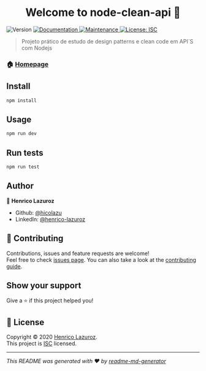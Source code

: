 <h1 align="center">Welcome to node-clean-api 👋</h1>
<p>
  <img alt="Version" src="https://img.shields.io/badge/version-1.0.0-blue.svg?cacheSeconds=2592000" />
  <a href="https://github.com/hicolazu/node-clean-api#readme" target="_blank">
    <img alt="Documentation" src="https://img.shields.io/badge/documentation-yes-brightgreen.svg" />
  </a>
  <a href="https://github.com/hicolazu/node-clean-api/graphs/commit-activity" target="_blank">
    <img alt="Maintenance" src="https://img.shields.io/badge/Maintained%3F-yes-green.svg" />
  </a>
  <a href="https://github.com/hicolazu/node-clean-api/blob/master/LICENSE" target="_blank">
    <img alt="License: ISC" src="https://img.shields.io/github/license/hicolazu/node-clean-api" />
  </a>
</p>

> Projeto prático de estudo de design patterns e clean code em API`S com Nodejs

### 🏠 [Homepage](https://github.com/hicolazu/node-clean-api#readme)

## Install

```sh
npm install
```

## Usage

```sh
npm run dev
```

## Run tests

```sh
npm run test
```

## Author

👤 **Henrico Lazuroz**

* Github: [@hicolazu](https://github.com/hicolazu)
* LinkedIn: [@henrico-lazuroz](https://linkedin.com/in/henrico-lazuroz)

## 🤝 Contributing

Contributions, issues and feature requests are welcome!<br />Feel free to check [issues page](https://github.com/hicolazu/node-clean-api/issues). You can also take a look at the [contributing guide](https://github.com/hicolazu/node-clean-api/blob/master/CONTRIBUTING.md).

## Show your support

Give a ⭐️ if this project helped you!

## 📝 License

Copyright © 2020 [Henrico Lazuroz](https://github.com/hicolazu).<br />
This project is [ISC](https://github.com/hicolazu/node-clean-api/blob/master/LICENSE) licensed.

***
_This README was generated with ❤️ by [readme-md-generator](https://github.com/kefranabg/readme-md-generator)_
